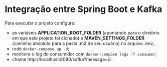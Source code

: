 # Integração entre Spring Boot e Kafka

Para executar o projeto configure:
* as variáveis **APPLICATION_ROOT_FOLDER** (apontando para o diretório em que este projeto foi clonado) e **MAVEN_SETTINGS_FOLDER** (caminho absoluto para a pasta .m2 de seu usuário) no arquivo .env;
* rode `docker-compose up -d`;
* monitore o log do consumidor com `docker-compose logs -f consumer`;
* chame http://localhost:8080/kafka?message=oi.

